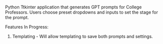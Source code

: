 Python Ttkinter application that generates GPT prompts for College Professors. Users choose preset dropdowns and inputs to set the stage for the prompt. 

Features In Progress: 
1. Templating - Will allow templating to save both prompts and settings.
